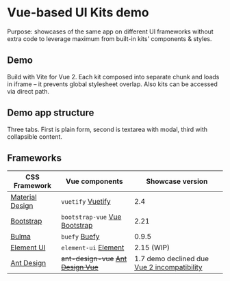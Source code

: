 # Vue-based UI Kits demo

Purpose: showcases of the same app on different UI frameworks
 without extra code to leverage maximum from built-in kits' components & styles.

## Demo

Build with Vite for Vue 2.
 Each kit composed into separate chunk and loads in iframe – it prevents global stylesheet overlap.
 Also kits can be accessed via direct path.

## Demo app structure

Three tabs. First is plain form, second is textarea with modal, third with collapsible content. 

## Frameworks

CSS Framework | Vue components | Showcase version
--- | --- | ---
[Material Design](https://material.io/design) | `vuetify` [Vuetify](https://vuetifyjs.com/en/getting-started/installation/) | 2.4
[Bootstrap](https://getbootstrap.com/) | `bootstrap-vue` [Vue Bootstrap](https://bootstrap-vue.org/docs) | 2.21
[Bulma](https://bulma.io/) | `buefy` [Buefy](https://buefy.org/documentation/start/) | 0.9.5
[Element UI](https://element.eleme.io/#/en-US) | `element-ui` [Element](https://element.eleme.io/#/en-US/component/installation) | 2.15 (WIP)
[Ant Design](https://ant.design/) | ~~ant-design-vue~~ [~~Ant Design Vue~~](https://antdv.com/docs/vue/getting-started/) | 1.7 demo declined due [Vue 2 incompatibility](https://github.com/vueComponent/ant-design-vue/issues/2745#issuecomment-813787461)
